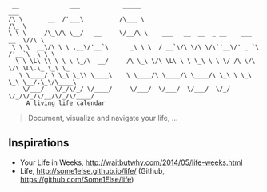 ```
 __              ___            _____                                          ___      
/\ \       __  /'___\          /\___ \                                        /\_ \     
\ \ \     /\_\/\ \__/   __     \/__/\ \    ___   __  __  _ __    ___      __  \//\ \    
 \ \ \  __\/\ \ \ ,__\/'__`\      _\ \ \  / __`\/\ \/\ \/\`'__\/' _ `\  /'__`\  \ \ \   
  \ \ \L\ \\ \ \ \ \_/\  __/     /\ \_\ \/\ \L\ \ \ \_\ \ \ \/ /\ \/\ \/\ \L\.\_ \_\ \_ 
   \ \____/ \ \_\ \_\\ \____\    \ \____/\ \____/\ \____/\ \_\ \ \_\ \_\ \__/.\_\/\____\
    \/___/   \/_/\/_/ \/____/     \/___/  \/___/  \/___/  \/_/  \/_/\/_/\/__/\/_/\/____/
     A living life calendar 
```
> Document, visualize and navigate your life, ... 

## Inspirations

- Your Life in Weeks, http://waitbutwhy.com/2014/05/life-weeks.html
- Life, http://some1else.github.io/life/ (Github, https://github.com/Some1Else/life)
